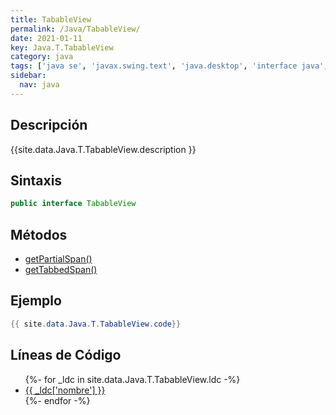 ```yaml
---
title: TabableView
permalink: /Java/TabableView/
date: 2021-01-11
key: Java.T.TabableView
category: java
tags: ['java se', 'javax.swing.text', 'java.desktop', 'interface java', 'Java 1.0']
sidebar: 
  nav: java
---
```


## Descripción
{{site.data.Java.T.TabableView.description }}

## Sintaxis
~~~java
public interface TabableView
~~~

## Métodos
* [getPartialSpan()](/Java/TabableView/getPartialSpan)
* [getTabbedSpan()](/Java/TabableView/getTabbedSpan)

## Ejemplo
~~~java
{{ site.data.Java.T.TabableView.code}}
~~~

## Líneas de Código
<ul>
{%- for _ldc in site.data.Java.T.TabableView.ldc -%}
   <li>
       <a href="{{_ldc['url'] }}">{{ _ldc['nombre'] }}</a>
   </li>
{%- endfor -%}
</ul>
